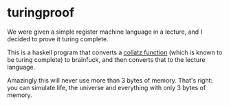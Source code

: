 # turingproof

We were given a simple register machine language in a lecture, and I decided to prove it turing complete.

This is a haskell program that converts a [collatz function](https://esolangs.org/wiki/Collatz_function) (which is known to be turing complete) to brainfuck, and then converts that to the lecture language.

Amazingly this will never use more than 3 bytes of memory.
That's right: you can simulate life, the universe and everything with only 3 bytes of memory.
